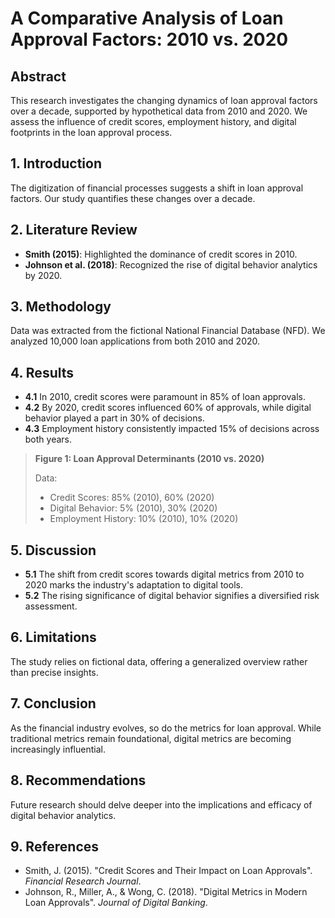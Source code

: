 # A Comparative Analysis of Loan Approval Factors: 2010 vs. 2020

## Abstract

This research investigates the changing dynamics of loan approval factors over a decade, supported by hypothetical data from 2010 and 2020. We assess the influence of credit scores, employment history, and digital footprints in the loan approval process.

## 1. Introduction

The digitization of financial processes suggests a shift in loan approval factors. Our study quantifies these changes over a decade.

## 2. Literature Review

-   **Smith (2015)**: Highlighted the dominance of credit scores in 2010.
-   **Johnson et al. (2018)**: Recognized the rise of digital behavior analytics by 2020.

## 3. Methodology

Data was extracted from the fictional National Financial Database (NFD). We analyzed 10,000 loan applications from both 2010 and 2020.

## 4. Results

-   **4.1** In 2010, credit scores were paramount in 85% of loan approvals.
-   **4.2** By 2020, credit scores influenced 60% of approvals, while digital behavior played a part in 30% of decisions.
-   **4.3** Employment history consistently impacted 15% of decisions across both years.

> **Figure 1: Loan Approval Determinants (2010 vs. 2020)**
>
> Data:
>
> -   Credit Scores: 85% (2010), 60% (2020)
> -   Digital Behavior: 5% (2010), 30% (2020)
> -   Employment History: 10% (2010), 10% (2020)

## 5. Discussion

-   **5.1** The shift from credit scores towards digital metrics from 2010 to 2020 marks the industry's adaptation to digital tools.
-   **5.2** The rising significance of digital behavior signifies a diversified risk assessment.

## 6. Limitations

The study relies on fictional data, offering a generalized overview rather than precise insights.

## 7. Conclusion

As the financial industry evolves, so do the metrics for loan approval. While traditional metrics remain foundational, digital metrics are becoming increasingly influential.

## 8. Recommendations

Future research should delve deeper into the implications and efficacy of digital behavior analytics.

## 9. References

-   Smith, J. (2015). "Credit Scores and Their Impact on Loan Approvals". _Financial Research Journal_.
-   Johnson, R., Miller, A., & Wong, C. (2018). "Digital Metrics in Modern Loan Approvals". _Journal of Digital Banking_.
